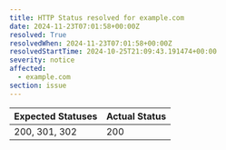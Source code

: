 ```yaml
---
title: HTTP Status resolved for example.com
date: 2024-11-23T07:01:58+00:00Z
resolved: True
resolvedWhen: 2024-11-23T07:01:58+00:00Z
resolvedStartTime: 2024-10-25T21:09:43.191474+00:00
severity: notice
affected:
  - example.com
section: issue
---
```


| Expected Statuses | Actual Status  |
|-------------------|----------------|
| 200, 301, 302 | 200 |

